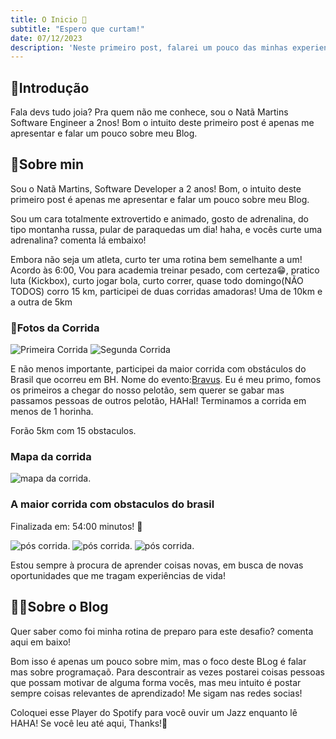 ```yaml
---
title: O Inicio 🚀
subtitle: "Espero que curtam!"
date: 07/12/2023
description: 'Neste primeiro post, falarei um pouco das minhas experiencias!'
---
```

## 🔰Introdução

Fala devs tudo joia?
Pra quem não me conhece, sou o Natã Martins Software Engineer a 2nos!
Bom o intuito deste primeiro post é apenas me apresentar e falar um pouco sobre meu Blog.

## 🎯Sobre min

Sou o Natã Martins, Software Developer a 2 anos!
Bom, o intuito deste primeiro post é apenas me apresentar e falar um pouco sobre meu Blog.

Sou um cara totalmente extrovertido e animado, gosto de adrenalina, do tipo montanha russa, pular de paraquedas um dia! haha, e  vocês curte uma adrenalina? comenta lá embaixo!

Embora não seja um atleta, curto ter uma rotina bem semelhante a um! Acordo às 6:00,
Vou para academia treinar pesado, com certeza😁,  pratico luta (Kickbox), curto jogar bola,  curto correr, quase todo domingo(NÃO TODOS) corro 15 km, participei de duas corridas amadoras!
Uma de 10km e a outra de 5km

### 🤳Fotos da Corrida

![Primeira Corrida](/images/img01.jpg)
![Segunda Corrida](/images/img02.jpg)

E não menos importante, participei da maior corrida com obstáculos do Brasil que ocorreu em BH. Nome do evento:[Bravus](https://www.instagram.com/bravus_race/?theme=dark).
Eu é meu primo, fomos os primeiros a chegar  do nosso pelotão, sem querer se gabar mas passamos pessoas de outros pelotão, HAHaI! Terminamos a corrida em menos de 1 horinha.

Forão 5km com 15 obstaculos.

### Mapa da corrida

![mapa da corrida](/images/img06.jpg).

### A maior corrida com obstaculos do brasil

Finalizada em: 54:00 minutos! 🦾

![pós corrida ](/images/img03.jpg).
![pós corrida ](/images/img04.jpg).
![pós corrida ](/images/img05.jpg).

Estou sempre à procura de aprender coisas novas, em busca de novas oportunidades que me tragam experiências de vida!

## 🧑‍💻Sobre o Blog

Quer saber como foi minha rotina de preparo para este desafio? comenta aqui em baixo!

Bom isso é apenas um pouco sobre mim, mas o foco deste BLog é falar mas sobre programaçaõ.
Para descontrair as vezes postarei coisas pessoas que possam motivar de alguma forma vocês, mas meu intuito é postar sempre coisas relevantes de aprendizado!
Me sigam nas redes socias!

Coloquei esse Player do Spotify para você ouvir um Jazz enquanto lê HAHA!
Se você leu até aqui, Thanks!🫡
